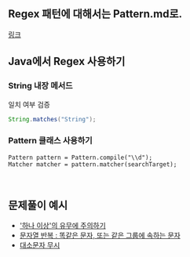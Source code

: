 
## Regex 패턴에 대해서는 Pattern.md로.
[링크](https://github.com/AtomicLiquors/Algorithm_Practice/blob/main/regex/Pattern.md)

## Java에서 Regex 사용하기
### String 내장 메서드
일치 여부 검증
```java
String.matches("String");
```

### Pattern 클래스 사용하기
```
Pattern pattern = Pattern.compile("\\d");
Matcher matcher = pattern.matcher(searchTarget);
```

<br>

## 문제풀이 예시
- ['하나 이상'의 유무에 주의하기](https://github.com/AtomicLiquors/Algorithm_Practice/blob/main/regex/Main_9996.java)
- [문자열 반복 : 똑같은 문자, 또는 같은 그룹에 속하는 문자](https://github.com/AtomicLiquors/Algorithm_Practice/blob/main/regex/Main_4659.java)
- [대소문자 무시](https://github.com/AtomicLiquors/Algorithm_Practice/blob/main/regex/Main_5698.java)
  
